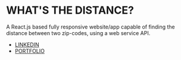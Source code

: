 # WHAT'S THE DISTANCE?

A React.js based fully responsive website/app capable of finding the distance between two zip-codes, using a web service API.

- [LINKEDIN](https://www.linkedin.com/in/rodrigo-de-melo-nogueira-655b12233/?locale=en_US)
- [PORTFOLIO](https://rodrigomelon.github.io/rodrigomport)
